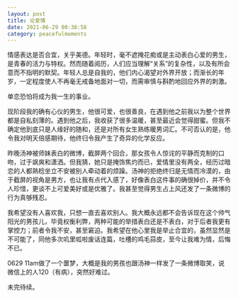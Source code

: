 ```yaml
---
layout: post
title: 论爱情
date: 2021-06-29 00:38:58
category: peacefulmoments
---
```


情感表达是否合宜，关乎美德。年轻时，毫不遮掩花痴或是主动表白心爱的男生，是青春的活力与特权。然而随着阅历，人们应当理解“关系”的复杂性，以及有所会意而不指明的默契。年轻人总是自我的，他们内心渴望对外界开放；而渐长的年岁，一定程度使人不再毫无戒备地面对一切，而需审慎与斟酌地回应外界的刺激。

单恋恐怕将成为我一生的事业。

现阶段我的确有心仪的男生，他很可爱，也很善良，在遇到他之前我以为整个世界都是自私刻薄的。遇到他之后，我收获了很多温暖，甚至最近会觉得甜蜜。但我不确定他到底只是人缘好的随和，还是对所有女生熟练暖男词汇。不可否认的是，他令我对明天倍感期待，他终归令我产生了奇异的化学反应。

昨晚汤神被师妹表白的微博，截屏两个回合，那女孩令人惊诧的平静而克制的口吻，过于飒爽和潇洒。但我猜，她只是掩饰焦灼而已，爱情里没有两全，经历过暗恋的人都熟稔坐立不安被别人牵动着的烦躁。汤神的拒绝终归是无情而冷漠的，由于截屏的视角是男方，也让我有点代入感了，好像表白这件事的确很掉价，并不令人珍惜，更谈不上可爱美好或是优雅了。我甚至觉得男生占上风还发了一条微博的行为真够残忍。

我希望没有人喜欢我，只想一直去喜欢别人。我大概永远都不会告诉现在这个帅气阳光的男孩儿，毕竟权衡利弊，两种可能的举措表白还是不表白，对于后者我更有掌控力；前者令我不安，甚至窘迫。我希望在他心里我是举止合宜的，虽然显然是不可能了，同他多次叽里呱啦废话连篇，吐槽的鸡毛蒜皮，至今让我难为情，后悔不已。

0629 11am做了一个噩梦，大概是我的男孩也跟汤神一样发了一条微博取笑，说微信上的人120（有病），突然好难过。

未完待续。
